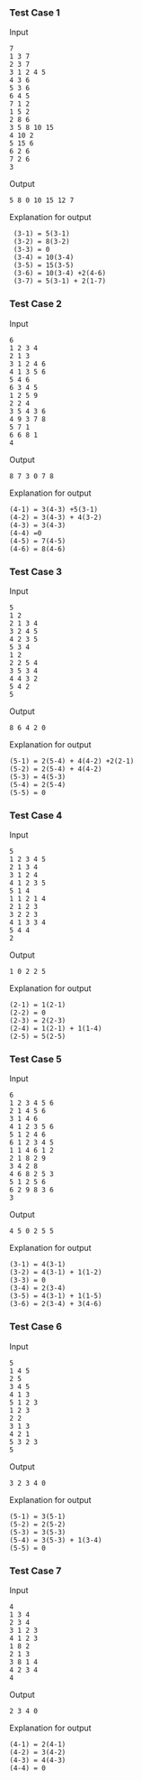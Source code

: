 ### Test Case 1

Input

```
7
1 3 7
2 3 7
3 1 2 4 5
4 3 6
5 3 6
6 4 5
7 1 2
1 5 2
2 8 6
3 5 8 10 15
4 10 2
5 15 6
6 2 6
7 2 6
3
```


Output

```
5 8 0 10 15 12 7
```

Explanation for output

```
 (3-1) = 5(3-1)
 (3-2) = 8(3-2)
 (3-3) = 0
 (3-4) = 10(3-4)
 (3-5) = 15(3-5)
 (3-6) = 10(3-4) +2(4-6)
 (3-7) = 5(3-1) + 2(1-7)
```

### Test Case 2

Input

```
6
1 2 3 4
2 1 3
3 1 2 4 6
4 1 3 5 6
5 4 6
6 3 4 5
1 2 5 9
2 2 4
3 5 4 3 6
4 9 3 7 8
5 7 1
6 6 8 1
4
```


Output

```
8 7 3 0 7 8
```

Explanation for output

```
(4-1) = 3(4-3) +5(3-1)
(4-2) = 3(4-3) + 4(3-2)
(4-3) = 3(4-3)
(4-4) =0
(4-5) = 7(4-5)
(4-6) = 8(4-6)

```


### Test Case 3

Input

```
5
1 2
2 1 3 4
3 2 4 5
4 2 3 5
5 3 4
1 2 
2 2 5 4
3 5 3 4
4 4 3 2
5 4 2
5
```


Output

```
8 6 4 2 0
```

Explanation for output

```
(5-1) = 2(5-4) + 4(4-2) +2(2-1)
(5-2) = 2(5-4) + 4(4-2)
(5-3) = 4(5-3)
(5-4) = 2(5-4)
(5-5) = 0
```


### Test Case 4

Input

```
5
1 2 3 4 5
2 1 3 4
3 1 2 4
4 1 2 3 5
5 1 4
1 1 2 1 4
2 1 2 3
3 2 2 3
4 1 3 3 4
5 4 4
2
```


Output

```
1 0 2 2 5
```

Explanation for output

```
(2-1) = 1(2-1)
(2-2) = 0
(2-3) = 2(2-3)
(2-4) = 1(2-1) + 1(1-4)
(2-5) = 5(2-5)

```
### Test Case 5

Input

```
6
1 2 3 4 5 6
2 1 4 5 6
3 1 4 6
4 1 2 3 5 6
5 1 2 4 6
6 1 2 3 4 5
1 1 4 6 1 2
2 1 8 2 9
3 4 2 8
4 6 8 2 5 3
5 1 2 5 6
6 2 9 8 3 6
3
```


Output

```
4 5 0 2 5 5
```

Explanation for output

```
(3-1) = 4(3-1)
(3-2) = 4(3-1) + 1(1-2)
(3-3) = 0
(3-4) = 2(3-4)
(3-5) = 4(3-1) + 1(1-5)
(3-6) = 2(3-4) + 3(4-6)
```
### Test Case 6

Input

```
5
1 4 5
2 5
3 4 5
4 1 3
5 1 2 3
1 2 3
2 2
3 1 3
4 2 1
5 3 2 3
5
```


Output

```
3 2 3 4 0
```

Explanation for output

```
(5-1) = 3(5-1)
(5-2) = 2(5-2)
(5-3) = 3(5-3)
(5-4) = 3(5-3) + 1(3-4)
(5-5) = 0
```
### Test Case 7

Input

```
4
1 3 4
2 3 4
3 1 2 3
4 1 2 3
1 8 2
2 1 3
3 8 1 4
4 2 3 4
4
```


Output

```
2 3 4 0
```

Explanation for output

```
(4-1) = 2(4-1)
(4-2) = 3(4-2)
(4-3) = 4(4-3)
(4-4) = 0
```
